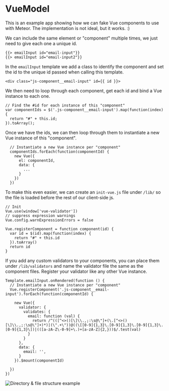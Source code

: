 # VueModel
This is an example app showing how we can fake Vue components to use with Meteor. The implementation is not ideal, but it works. :)

We can include the same element or "component" multiple times, we just need to give each one a unique id.

```
{{> emailInput id="email-input"}}
{{> emailInput id="email-input2"}}

```
In the `emailInput` template we add a class to identify the component and set the id to the unique id passed when calling this template.

`<div class="js-component__email-input" id={{ id }}>`

We then need to loop through each component, get each id and bind a Vue instance to each one.

```
// Find the #id for each instance of this "component"
var componentIds = $('.js-component__email-input').map(function(index) {
  return "#" + this.id;
}).toArray();
```
Once we have the ids, we can then loop through them to instantiate a new Vue instance of this "component". 

```
  // Instantiate a new Vue instance per "component"
  componentIds.forEach(function(componentId) {
    new Vue({
      el: componentId,
      data: {
        ...
      }
    })
  })
```

To make this even easier, we can create an `init-vue.js` file under `/lib/` so the file is loaded before the rest of our client-side js.

```
// Init
Vue.use(window['vue-validator'])
// suppress expression warnings
Vue.config.warnExpressionErrors = false

Vue.registerComponent = function component(id) {
  var id = $(id).map(function(index) {
    return "#" + this.id
  }).toArray()
  return id
}
```

If you add any custom validators to your components, you can place them under `/lib/validators` and name the validator file the same as the component files.
Register your validator like any other Vue instance.

```
Template.emailInput.onRendered(function () {
  // Instantiate a new Vue instance per "component"
  Vue.registerComponent('.js-component__email-input').forEach(function(componentId) {

    new Vue({
      validator: {
        validates: {
          email: function (val) {
            return /^(([^<>()[\]\\.,;:\s@\"]+(\.[^<>()[\]\\.,;:\s@\"]+)*)|(\".+\"))@((\[[0-9]{1,3}\.[0-9]{1,3}\.[0-9]{1,3}\.[0-9]{1,3}\])|(([a-zA-Z\-0-9]+\.)+[a-zA-Z]{2,}))$/.test(val)
          }
        }
      },
      data: {
        email: '',
      }
    }).$mount(componentId)

  })
})
```

![Directory & file structure example](http://i.imgur.com/dI4ZNRb.png)